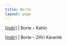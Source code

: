 ```yaml
---
title: Borte
layout: page
---
```


<a href="https://cloud.mail.ru/public/78cdc217ff33/Borte%20-%20Kahin" target="_blank">[indir]</a> | Borte &#8211; Kahin

<a href="https://cloud.mail.ru/public/bd45c693c166/Borte%20-%20Zifiri%20Karanl%C4%B1k" target="_blank">[indir]</a> | Borte &#8211; Zifiri Karanlık